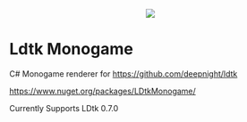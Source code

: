 <p align="center">
  <img src="https://img.shields.io/nuget/v/LDtkMonogame?color=yellow&label=LDtkMonogame" />
</p>

# Ldtk Monogame
C# Monogame renderer for https://github.com/deepnight/ldtk

https://www.nuget.org/packages/LDtkMonogame/

Currently Supports LDtk 0.7.0
